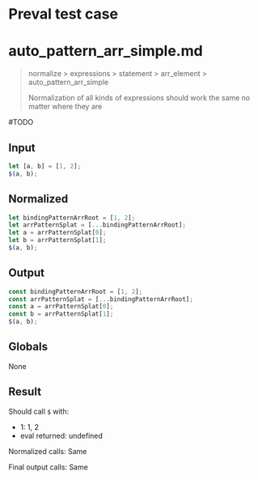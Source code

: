 # Preval test case

# auto_pattern_arr_simple.md

> normalize > expressions > statement > arr_element > auto_pattern_arr_simple
>
> Normalization of all kinds of expressions should work the same no matter where they are

#TODO

## Input

`````js filename=intro
let [a, b] = [1, 2];
$(a, b);
`````

## Normalized

`````js filename=intro
let bindingPatternArrRoot = [1, 2];
let arrPatternSplat = [...bindingPatternArrRoot];
let a = arrPatternSplat[0];
let b = arrPatternSplat[1];
$(a, b);
`````

## Output

`````js filename=intro
const bindingPatternArrRoot = [1, 2];
const arrPatternSplat = [...bindingPatternArrRoot];
const a = arrPatternSplat[0];
const b = arrPatternSplat[1];
$(a, b);
`````

## Globals

None

## Result

Should call `$` with:
 - 1: 1, 2
 - eval returned: undefined

Normalized calls: Same

Final output calls: Same
